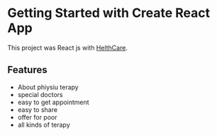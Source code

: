 # Getting Started with Create React App

This project was React js with [HelthCare](https://helthcare-b1f39.web.app).

## Features

- About phiysiu terapy
- special doctors
- easy to get appointment
- easy to share
- offer for poor
- all kinds of terapy
